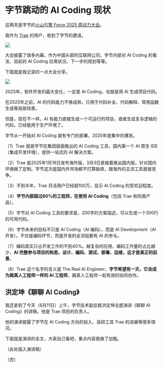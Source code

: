 # 字节跳动的 AI Coding 现状

这两天是字节的[火山引擎 Force 2025 原动力大会](https://www.volcengine.com/event/force-2506)。

我作为 [Trae](https://www.trae.com.cn/) 的用户，收到了字节的邀请。

![](https://cdn.beekka.com/blogimg/asset/202506/bg2025061101.webp)

大会披露了很多内幕。作为中国头部的互联网公司，字节内部对 AI Coding 的看法、目前的 AI Coding 应用状况、下一步的规划等等。

下面就是我记录的一点大会分享。

![](https://cdn.beekka.com/blogimg/asset/202506/bg2025061102.webp)

2025年，软件开发的最大变化，一定是 AI Coding，也就是用 AI 生成项目代码。

在2025年之前，AI 的代码能力不够成熟，只用于代码补全、代码解释、常用函数生成等局部场景。

但是，现在不一样。AI 有能力直接生成一个可运行的项目，或者生成复杂逻辑的代码，已经能用于生产环境了。

字节从一开始对 AI Coding 就有专门的部署，2025年是集中的爆发。

（1）Trae 就是字节在集团层面推出的 AI Coding 工具，国内第一个 AI 原生 IDE（集成开发环境），提供一站式的 AI 解决方案。

（2）Trae 是2025年1月19日发布海外版，3月3日紧接着推出国内版，针对国内环境做了定制。字节这次是国内外市场都不打算缺席，跟海外的主流工具直接竞争。

（3）不到半年，Trae 月活用户已经超100万，显示 AI Coding 的受欢迎程度。

（4）**字节内部超过80%的工程师，在使用 AI Coding**（包括 Trae 和同类产品）。

（5）字节对 AI Coding 工具的要求是，200字的方案描述，可以生成一个300行的可用代码。

（6）字节未来的目标不只是 AI Coding（AI 编码），而是 AI Development（AI 开发）。不仅是编码环节，而是开发的全流程都有 AI 的参与。

（7）编码其实只占开发工作的不到40%。越复杂的应用，编码工作量的占比越少，**AI 完整参与项目的构思、设计、编码、测试、部署、运维，这才是真正的前景**。

（8）Trae 这个名字的含义是 The Real AI Engineer，**字节希望有一天，它会成为跟真人工程师一样的 AI 工程师**，跟真人工程师一起有效的协同协作。

## 洪定坤《聊聊 AI Coding》

我还拿到了今天（6月11日）上午，字节技术副总裁洪定坤主题演讲《聊聊 AI Coding》的讲稿，他是 Trae 项目的负责人。

他的演讲披露了字节在 AI Coding 方向的投入、自研工具 Trae 的进展等很多情况。

下面就是演讲的全文，大家自己看吧，重点内容我做了加粗。

（此处插入演讲稿）

（完）